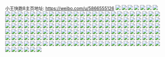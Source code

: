 小王快跑8主页地址: https://weibo.com/u/5866555126 
![](https://wx4.sinaimg.cn/mw2000/006p1sYSly1h90ri5lx9zj31o02804qp.jpg) 
![](https://wx4.sinaimg.cn/mw2000/006p1sYSly1h8z0n66de7j31o01wvtzx.jpg) 
![](https://wx4.sinaimg.cn/mw2000/006p1sYSly1h8z0n6f3o3j31o0280ncv.jpg) 
![](https://wx4.sinaimg.cn/mw2000/006p1sYSly1h8z0n6mwsij30ku0rsag5.jpg) 
![](https://wx4.sinaimg.cn/mw2000/006p1sYSly1h8z0n6wn0ij30ku0rs7ag.jpg) 
![](https://wx4.sinaimg.cn/mw2000/006p1sYSly1h8z0n73811j30ku0rs7ag.jpg) 
![](https://wx4.sinaimg.cn/mw2000/006p1sYSly1h8z0n7oq85j31o02804qp.jpg) 
![](https://wx4.sinaimg.cn/mw2000/006p1sYSly1h8z0n86ol7j31o02804qp.jpg) 
![](https://wx4.sinaimg.cn/mw2000/006p1sYSly1h8z0n9mgmfj30ti0vsk1u.jpg) 
![](https://wx4.sinaimg.cn/mw2000/006p1sYSly1h8t2us2mttj30tl12lgxf.jpg) 
![](https://wx4.sinaimg.cn/mw2000/006p1sYSly1h8t2usd33fj30u00rggxp.jpg) 
![](https://wx4.sinaimg.cn/mw2000/006p1sYSly1h8t2uslv7vj30oe0sd11p.jpg) 
![](https://wx4.sinaimg.cn/mw2000/006p1sYSly1h8pq6mjl0wj316z1411hj.jpg) 
![](https://wx4.sinaimg.cn/mw2000/006p1sYSly1h8joqfwog1j30u00u0doa.jpg) 
![](https://wx4.sinaimg.cn/mw2000/006p1sYSly1h8joqfhry1j30u00ua46a.jpg) 
![](https://wx4.sinaimg.cn/mw2000/006p1sYSly1h8joqgipb3j30sy0u979f.jpg) 
![](https://wx4.sinaimg.cn/mw2000/006p1sYSly1h8joqgwjcmj30u00u0guy.jpg) 
![](https://wx4.sinaimg.cn/mw2000/006p1sYSly1h8joqhai5nj31400u0n85.jpg) 
![](https://wx4.sinaimg.cn/mw2000/006p1sYSly1h8joqhn7ulj30tz0sb784.jpg) 
![](https://wx4.sinaimg.cn/mw2000/006p1sYSly1h8d310w6ucj30u00x2dpp.jpg) 
![](https://wx4.sinaimg.cn/mw2000/006p1sYSly1h8d3fcd17fj30tz1adguj.jpg) 
![](https://wx4.sinaimg.cn/mw2000/006p1sYSly1h8d3122fzkj30tz0o9143.jpg) 
![](https://wx4.sinaimg.cn/mw2000/006p1sYSly1h8d312fn1dj30tz0zkncm.jpg) 
![](https://wx4.sinaimg.cn/mw2000/006p1sYSly1h8atqzq9orj30u00rx1bh.jpg) 
![](https://wx4.sinaimg.cn/mw2000/006p1sYSly1h8atqz7zzhj30o10qen6o.jpg) 
![](https://wx4.sinaimg.cn/mw2000/006p1sYSly1h8amt3sveuj30u00u0dne.jpg) 
![](https://wx4.sinaimg.cn/mw2000/006p1sYSly1h8amt39eedj31400u07g9.jpg) 
![](https://wx4.sinaimg.cn/mw2000/006p1sYSly1h8amsmmxoaj30u0140n37.jpg) 
![](https://wx4.sinaimg.cn/mw2000/006p1sYSly1h8ams0ga13j30tz0y2dku.jpg) 
![](https://wx4.sinaimg.cn/mw2000/006p1sYSly1h8ams0vnpfj30u00u0q82.jpg) 
![](https://wx4.sinaimg.cn/mw2000/006p1sYSly1h8ams1g9kmj30u01hcqfc.jpg) 
![](https://wx4.sinaimg.cn/mw2000/006p1sYSly1h8ams03q4ij30u00u0aht.jpg) 
![](https://wx4.sinaimg.cn/mw2000/006p1sYSly1h8ams2br5aj30u00u0jwx.jpg) 
![](https://wx4.sinaimg.cn/mw2000/006p1sYSly1h85jisxcnnj30u00m4gn6.jpg) 
![](https://wx4.sinaimg.cn/mw2000/006p1sYSly1h81fbqwsltj30u0140dm2.jpg) 
![](https://wx4.sinaimg.cn/mw2000/006p1sYSly1h81fbr6pb4j30u0140jx3.jpg) 
![](https://wx4.sinaimg.cn/mw2000/006p1sYSly1h81fbrgy0vj30u0140n22.jpg) 
![](https://wx4.sinaimg.cn/mw2000/006p1sYSly1h81fbqlq1qj30pu0q177t.jpg) 
![](https://wx4.sinaimg.cn/mw2000/006p1sYSly1h814kpzsfcj30u0140dm5.jpg) 
![](https://wx4.sinaimg.cn/mw2000/006p1sYSly1h7z1l40iozj31gw0trai2.jpg) 
![](https://wx4.sinaimg.cn/mw2000/006p1sYSly1h7xxeen115j30oo0ibtd4.jpg) 
![](https://wx4.sinaimg.cn/mw2000/006p1sYSly1h7thhylrlfj30y00u0dmx.jpg) 
![](https://wx4.sinaimg.cn/mw2000/006p1sYSly1h7thhyzbqjj30u00uon4i.jpg) 
![](https://wx4.sinaimg.cn/mw2000/006p1sYSly1h7thhzc3xgj30u00ulwkp.jpg) 
![](https://wx4.sinaimg.cn/mw2000/006p1sYSly1h7thhy9mknj30u00zltdf.jpg) 
![](https://wx4.sinaimg.cn/mw2000/006p1sYSly1h7thhzqylhj30u00u0gpy.jpg) 
![](https://wx4.sinaimg.cn/mw2000/006p1sYSly1h7thi049j4j30sj0vkafl.jpg) 
![](https://wx4.sinaimg.cn/mw2000/006p1sYSly1h7thi0h9amj30pq0qfwk7.jpg) 
![](https://wx4.sinaimg.cn/mw2000/006p1sYSly1h7thi11zrqj30u00zujzn.jpg) 
![](https://wx4.sinaimg.cn/mw2000/006p1sYSly1h7thi1i2zjj30u0140qa1.jpg) 
![](https://wx4.sinaimg.cn/mw2000/006p1sYSly1h7hlgz3lzej30u00u00z3.jpg) 
![](https://wx4.sinaimg.cn/mw2000/006p1sYSly1h7cn5opwlxj30yz0skwla.jpg) 
![](https://wx4.sinaimg.cn/mw2000/006p1sYSly1h7cn5p7ckzj30vx0u0gmu.jpg) 
![](https://wx4.sinaimg.cn/mw2000/006p1sYSly1h7cn5ppa8cj30wy0u0ace.jpg) 
![](https://wx4.sinaimg.cn/mw2000/006p1sYSly1h7cn5q7z26j30sp0r9aci.jpg) 
![](https://wx4.sinaimg.cn/mw2000/006p1sYSly1h7cn5o7cmvj30u010ygn5.jpg) 
![](https://wx4.sinaimg.cn/mw2000/006p1sYSly1h7cn5qqj5xj30u011ldh7.jpg) 
![](https://wx4.sinaimg.cn/mw2000/006p1sYSly1h7cn5r9f8xj30u00x0adi.jpg) 
![](https://wx4.sinaimg.cn/mw2000/006p1sYSly1h7cn5rqgohj30u00wg0ud.jpg) 
![](https://wx4.sinaimg.cn/mw2000/006p1sYSly1h7cn5srmn2j30tz0wv0tn.jpg) 
![](https://wx4.sinaimg.cn/mw2000/006p1sYSly1h7cn5taruij30u00u00xu.jpg) 
![](https://wx4.sinaimg.cn/mw2000/006p1sYSly1h7cn5tt69cj30u00u0te0.jpg) 
![](https://wx4.sinaimg.cn/mw2000/006p1sYSly1h7cn5uk0uzj30u00u0wnk.jpg) 
![](https://wx4.sinaimg.cn/mw2000/006p1sYSly1h72q16iu1gj30ub0u0djd.jpg) 
![](https://wx4.sinaimg.cn/mw2000/006p1sYSly1h72q18myb7j311x0u0q56.jpg) 
![](https://wx4.sinaimg.cn/mw2000/006p1sYSly1h72q19ych4j30u00zfgn3.jpg) 
![](https://wx4.sinaimg.cn/mw2000/006p1sYSly1h72q1ahunrj30u00u0wga.jpg) 
![](https://wx4.sinaimg.cn/mw2000/006p1sYSly1h72q1b254uj30u00wnjsi.jpg) 
![](https://wx4.sinaimg.cn/mw2000/006p1sYSly1h72q1debq6j30jz0u0aem.jpg) 
![](https://wx4.sinaimg.cn/mw2000/006p1sYSly1h72q1e952mj30k00zkjtq.jpg) 
![](https://wx4.sinaimg.cn/mw2000/006p1sYSly1h72q1fupo9j30u0140gqn.jpg) 
![](https://wx4.sinaimg.cn/mw2000/006p1sYSly1h72q1ghempj30u00u0ads.jpg) 
![](https://wx4.sinaimg.cn/mw2000/006p1sYSly1h72q1hmvnfj30u012xaif.jpg) 
![](https://wx4.sinaimg.cn/mw2000/006p1sYSly1h72q19hf56j30u010l0yo.jpg) 
![](https://wx4.sinaimg.cn/mw2000/006p1sYSly1h72q1ia6yuj30u00u042i.jpg) 
![](https://wx4.sinaimg.cn/mw2000/006p1sYSly1h72q1j63kpj30u00u0q91.jpg) 
![](https://wx4.sinaimg.cn/mw2000/006p1sYSly1h72q1jsob1j30u0140tf3.jpg) 
![](https://wx4.sinaimg.cn/mw2000/006p1sYSly1h72q1kf58tj30u014040v.jpg) 
![](https://wx4.sinaimg.cn/mw2000/006p1sYSly1h72q1kui4hj30p80vvt9o.jpg) 
![](https://wx4.sinaimg.cn/mw2000/006p1sYSly1h72q1l6eu6j30qy0t6q3u.jpg) 
![](https://wx4.sinaimg.cn/mw2000/006p1sYSly1h72q1pvg9ij30u01hcqf7.jpg) 
![](https://wx4.sinaimg.cn/mw2000/006p1sYSly1h7129hy2xxj30u00xtmyt.jpg) 
![](https://wx4.sinaimg.cn/mw2000/006p1sYSly1h6auy96c8yj30tz0tddma.jpg) 
![](https://wx4.sinaimg.cn/mw2000/006p1sYSly1h6auy84py8j30xb0tz75g.jpg) 
![](https://wx4.sinaimg.cn/mw2000/006p1sYSly1h6auy8ntklj30u00u04aw.jpg) 
![](https://wx4.sinaimg.cn/mw2000/006p1sYSly1h6auy7qytcj30u01bm7gv.jpg) 
![](https://wx4.sinaimg.cn/mw2000/006p1sYSly1h6auy8e6jmj30ug0u0jzp.jpg) 
![](https://wx4.sinaimg.cn/mw2000/006p1sYSly1h6auy9kvgij30tz1aedrx.jpg) 
![](https://wx4.sinaimg.cn/mw2000/006p1sYSly1h6auyaqcahj30qc0remy6.jpg) 
![](https://wx4.sinaimg.cn/mw2000/006p1sYSly1h6auybqk6sj30u00u078o.jpg) 
![](https://wx4.sinaimg.cn/mw2000/006p1sYSly1h6auyby3l1j30u00u0tgs.jpg) 
![](https://wx4.sinaimg.cn/mw2000/006p1sYSly1h6auyc6596j313j0tztel.jpg) 
![](https://wx4.sinaimg.cn/mw2000/006p1sYSly1h63xge40a1j30u00u0tdw.jpg) 
![](https://wx4.sinaimg.cn/mw2000/006p1sYSly1h63xgeavjjj30u00u0q8l.jpg) 
![](https://wx4.sinaimg.cn/mw2000/006p1sYSly1h63xgehvv3j30tl0wadi2.jpg) 
![](https://wx4.sinaimg.cn/mw2000/006p1sYSly1h63xgeo63rj30u00tnmz0.jpg) 
![](https://wx4.sinaimg.cn/mw2000/006p1sYSly1h63xgdutbpj30qx0pywf1.jpg) 
![](https://wx4.sinaimg.cn/mw2000/006p1sYSly1h63xgewn4zj30u00u0gsy.jpg) 
![](https://wx4.sinaimg.cn/mw2000/006p1sYSly1h63xghyun2j30u00u0dgw.jpg) 
![](https://wx4.sinaimg.cn/mw2000/006p1sYSly1h63xgjux54j30u00yuk23.jpg) 
![](https://wx4.sinaimg.cn/mw2000/006p1sYSly1h63xglkmpxj30u00u07al.jpg) 
![](https://wx4.sinaimg.cn/mw2000/006p1sYSly1h618bzqqxoj30tr0nnweu.jpg) 
![](https://wx4.sinaimg.cn/mw2000/006p1sYSly1h5uo38nq12j30tz0zstic.jpg) 
![](https://wx4.sinaimg.cn/mw2000/006p1sYSly1h5uo397fdpj30tz13s4ay.jpg) 
![](https://wx4.sinaimg.cn/mw2000/006p1sYSly1h5uo39ygs4j31nj1nbnoj.jpg) 
![](https://wx4.sinaimg.cn/mw2000/006p1sYSly1h5uo3all94j31bw1bwdxl.jpg) 
![](https://wx4.sinaimg.cn/mw2000/006p1sYSly1h5uo3aaoszj31av0u0tj3.jpg) 
![](https://wx4.sinaimg.cn/mw2000/006p1sYSly1h5uo39mnkaj30u00u0qek.jpg) 
![](https://wx4.sinaimg.cn/mw2000/006p1sYSly1h5uo3axevgj30u00u046n.jpg) 
![](https://wx4.sinaimg.cn/mw2000/006p1sYSly1h5uo38cdg3j30u0140qd5.jpg) 
![](https://wx4.sinaimg.cn/mw2000/006p1sYSly1h5uo3bnb9zj30jp0ocae8.jpg) 
![](https://wx4.sinaimg.cn/mw2000/006p1sYSly1h5s5flqqu3j30u0140te9.jpg) 
![](https://wx4.sinaimg.cn/mw2000/006p1sYSly1h5s5fn4yg1j30u0140q8y.jpg) 
![](https://wx4.sinaimg.cn/mw2000/006p1sYSly1h5s5fo30whj30u0140af1.jpg) 
![](https://wx4.sinaimg.cn/mw2000/006p1sYSly1h5s5fqd0jpj30tz129wke.jpg) 
![](https://wx4.sinaimg.cn/mw2000/006p1sYSly1h5s5fs4e9bj30u00u0gtr.jpg) 
![](https://wx4.sinaimg.cn/mw2000/006p1sYSly1h5s5fkme0jj30u00u0n43.jpg) 
![](https://wx4.sinaimg.cn/mw2000/006p1sYSly1h5s5fupniqj30tz0xhwm0.jpg) 
![](https://wx4.sinaimg.cn/mw2000/006p1sYSly1h5s5fwnk30j30u00u0dnu.jpg) 
![](https://wx4.sinaimg.cn/mw2000/006p1sYSly1h5s5fy00iyj30u00u0n32.jpg) 
![](https://wx4.sinaimg.cn/mw2000/006p1sYSly1h5s5fzsj20j30ty115dno.jpg) 
![](https://wx4.sinaimg.cn/mw2000/006p1sYSly1h5s5g0dcl2j30tz0vhjtd.jpg) 
![](https://wx4.sinaimg.cn/mw2000/006p1sYSly1h5s5fp7agkj30tz0tzdk4.jpg) 
![](https://wx4.sinaimg.cn/mw2000/006p1sYSly1h5s5g20wrfj30qi10yqbe.jpg) 
![](https://wx4.sinaimg.cn/mw2000/006p1sYSly1h5s5ji4ausj30u00u00x6.jpg) 
![](https://wx4.sinaimg.cn/mw2000/006p1sYSly1h5s5mxz76yj30u00y20yk.jpg) 
![](https://wx4.sinaimg.cn/mw2000/006p1sYSly1h5kah3vcm2j31170rkn4y.jpg) 
![](https://wx4.sinaimg.cn/mw2000/006p1sYSly1h5kah7oqj0j30u00ylgpq.jpg) 
![](https://wx4.sinaimg.cn/mw2000/006p1sYSly1h5kah5r3k9j30u0140wn1.jpg) 
![](https://wx4.sinaimg.cn/mw2000/006p1sYSly1h58tflsjxnj30m00kmn0i.jpg) 
![](https://wx4.sinaimg.cn/mw2000/006p1sYSly1h58tfm18kzj30u00u0n6o.jpg) 
![](https://wx4.sinaimg.cn/mw2000/006p1sYSly1h58tfmlvtej30u00u011a.jpg) 
![](https://wx4.sinaimg.cn/mw2000/006p1sYSly1h58tfmvmdhj31400u0k00.jpg) 
![](https://wx4.sinaimg.cn/mw2000/006p1sYSly1h58tfm9y04j30sy1fxh7v.jpg) 
![](https://wx4.sinaimg.cn/mw2000/006p1sYSly1h58tfn2v7ej30u00u010b.jpg) 
![](https://wx4.sinaimg.cn/mw2000/006p1sYSly1h58tfnapfxj30u00u0qbq.jpg) 
![](https://wx4.sinaimg.cn/mw2000/006p1sYSly1h58tfleg4oj30u00u0n71.jpg) 
![](https://wx4.sinaimg.cn/mw2000/006p1sYSly1h58tfnh55oj30ky0qfq8h.jpg) 
![](https://wx4.sinaimg.cn/mw2000/006p1sYSly1h52n1k9l26j30wi1yce81.jpg) 
![](https://wx4.sinaimg.cn/mw2000/006p1sYSly1h51up53x3tj30tz0r9n34.jpg) 
![](https://wx4.sinaimg.cn/mw2000/006p1sYSly1h51up5oc14j30tz0rq43r.jpg) 
![](https://wx4.sinaimg.cn/mw2000/006p1sYSly1h4xzudq99rj315n17q7h8.jpg) 
![](https://wx4.sinaimg.cn/mw2000/006p1sYSly1h4xzudh9vjj314016e79z.jpg) 
![](https://wx4.sinaimg.cn/mw2000/006p1sYSly1h4xzue0davj30zw0y546m.jpg) 
![](https://wx4.sinaimg.cn/mw2000/006p1sYSly1h4v2nii0azj30tj0s9n65.jpg) 
![](https://wx4.sinaimg.cn/mw2000/006p1sYSly1h4v2niypztj30u00whtkj.jpg) 
![](https://wx4.sinaimg.cn/mw2000/006p1sYSly1h4o12b5xhxj31190xc7f4.jpg) 
![](https://wx4.sinaimg.cn/mw2000/006p1sYSly1h4o12c28hzj32c02c01ky.jpg) 
![](https://wx4.sinaimg.cn/mw2000/006p1sYSly1h4ibj7vlsdj30rr0tvguw.jpg) 
![](https://wx4.sinaimg.cn/mw2000/006p1sYSly1h4ibj99aqsj30rg0rythu.jpg) 
![](https://wx4.sinaimg.cn/mw2000/006p1sYSly1h4ibjabecwj30u00z8af8.jpg) 
![](https://wx4.sinaimg.cn/mw2000/006p1sYSly1h4ibjea1wjj32c02c0x6p.jpg) 
![](https://wx4.sinaimg.cn/mw2000/006p1sYSly1h4ibjham3rj31o0280hdt.jpg) 
![](https://wx4.sinaimg.cn/mw2000/006p1sYSly1h4ibji9dfxj31o0280npd.jpg) 
![](https://wx4.sinaimg.cn/mw2000/006p1sYSly1h4ibjio286j31o02804fj.jpg) 
![](https://wx4.sinaimg.cn/mw2000/006p1sYSly1h4ibjktqsvj31o02804c4.jpg) 
![](https://wx4.sinaimg.cn/mw2000/006p1sYSly1h4fy17scz1j30qo0zktjt.jpg) 
![](https://wx4.sinaimg.cn/mw2000/006p1sYSly1h4fy1826kaj30qo0p2qcl.jpg) 
![](https://wx4.sinaimg.cn/mw2000/006p1sYSly1h4fy1gwk3yj30qo0s9n5t.jpg) 
![](https://wx4.sinaimg.cn/mw2000/006p1sYSly1h4fy1h6rbsj30qo0zkqdv.jpg) 
![](https://wx4.sinaimg.cn/mw2000/006p1sYSly1h4420ye9ajj30wi1ychdt.jpg) 
![](https://wx4.sinaimg.cn/mw2000/006p1sYSgy1h3mx8o1gtij30ku0rsk0n.jpg) 
![](https://wx4.sinaimg.cn/mw2000/006p1sYSly1h3kiyljuodj30ku0ov7b2.jpg) 
